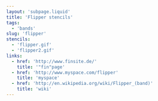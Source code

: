 ```yaml
---
layout: 'subpage.liquid'
title: 'Flipper stencils'
tags:
  - 'bands'
slug: 'flipper'
stencils:
  - 'flipper.gif'
  - 'flipper2.gif'
links:
  - href: 'http://www.finsite.de/'
    title: '"fin"page'
  - href: 'http://www.myspace.com/flipper'
    title: 'myspace'
  - href: 'http://en.wikipedia.org/wiki/Flipper_(band)'
    title: 'wiki'
---
```


